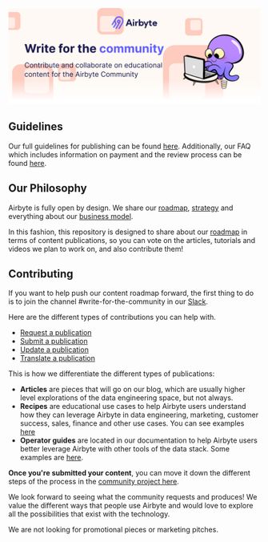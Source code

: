 ![](assets/Airbyte-Write-for-the-community.png)

## Guidelines
Our full guidelines for publishing can be found [here](./GUIDELINES.md). Additionally, our FAQ which includes information on payment and the review process can be found [here](https://www.notion.so/Write-for-Airbyte-FAQ-de5c369a4973489cbad067205537038d).

## Our Philosophy
Airbyte is fully open by design. We share our [roadmap](https://docs.airbyte.io/project-overview/roadmap), [strategy](https://handbook.airbyte.io/strategy/strategy) and everything about our [business model](https://handbook.airbyte.io/strategy/business-model). 

In this fashion, this repository is designed to share about our [roadmap](https://github.com/airbytehq/community-content/projects/1) in terms of content publications, so you can vote on the articles, tutorials and videos we plan to work on, and also contribute them!

## Contributing
If you want to help push our content roadmap forward, the first thing to do is to join the channel #write-for-the-community in our [Slack](https://slack.airbyte.io). 

Here are the different types of contributions you can help with. 

* [Request a publication](https://github.com/airbytehq/community-content/issues/new?assignees=&labels=&template=request-a-publication.md&title=)
* [Submit a publication](https://github.com/airbytehq/community-content/issues/new?assignees=&labels=&template=submit-a-publication.md&title=)
* [Update a publication](https://github.com/airbytehq/community-content/issues/new?assignees=&labels=&template=update-a-publication.md&title=)
* [Translate a publication](https://github.com/airbytehq/community-content/issues/new?assignees=&labels=translation&template=translate-a-publication.md&title=)

This is how we differentiate the different types of publications:
* **Articles** are pieces that will go on our blog, which are usually higher level explorations of the data engineering space, but not always.
* **Recipes** are educational use cases to help Airbyte users understand how they can leverage Airbyte in data engineering, marketing, customer success, sales, finance and other use cases. You can see examples [here](https://airbyte.io/recipes)
* **Operator guides** are located in our documentation to help Airbyte users better leverage Airbyte with other tools of the data stack. Some examples are [here](https://docs.airbyte.io/operator-guides).

**Once you're submitted your content**, you can move it down the different steps of the process in the [community project here](https://github.com/airbytehq/write-for-airbyte/projects/1).

We look forward to seeing what the community requests and produces! We value the different ways that people use Airbyte and would love to explore all the possibilities that exist with the technology.

We are not looking for promotional pieces or marketing pitches. 

